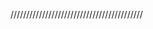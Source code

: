 //////////////////////////////////////////
	<script>
             var jsonstr = '[{"name":"aa","age":"30"},{"name":"bb","age":"31"}]'
            //alert(jsonstr)
            function textJson(){
            	var jsonobj=JSON.parse(jsonstr)
            	// alert(jsonstr)
            	// alert(jsonobj)
            	output(jsonobj)
            }
            function output(o){
            	document.write('<table><tr><th>名字</th><th>年龄</th></tr>')
            	for(var i in o){
            		for(var j in o[i]){
            			document.write('<tr><td>'+j+'</td><td>'+o[i][j]+'</td></tr>')
            		}
            	}
            	document.write('</table>')
            }
            textJson();
        </script>

